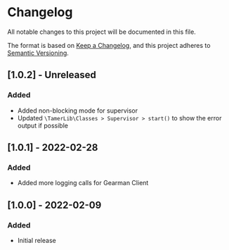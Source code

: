 # Changelog

All notable changes to this project will be documented in this file.

The format is based on [Keep a Changelog](https://keepachangelog.com/en/1.0.0/),
and this project adheres to [Semantic Versioning](https://semver.org/spec/v2.0.0.html).

## [1.0.2] - Unreleased

### Added
 - Added non-blocking mode for supervisor
 - Updated `\TamerLib\Classes > Supervisor > start()` to show the error output if possible

## [1.0.1] - 2022-02-28

### Added
 - Added more logging calls for Gearman Client


## [1.0.0] - 2022-02-09

### Added
 - Initial release